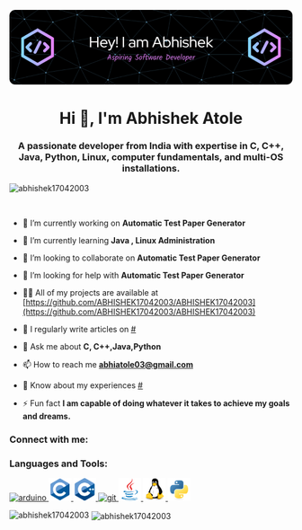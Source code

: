 <p align="center">
  <img src="./github-header-image%20(2).png" alt="Header">
</p>

<h1 align="center">Hi 👋, I'm Abhishek Atole</h1>
<h3 align="center">A passionate developer from India with expertise in C, C++, Java, Python, Linux, computer fundamentals, and multi-OS installations.</h3>

<p align="left"> <img src="https://komarev.com/ghpvc/?username=abhishek17042003&label=Profile%20views&color=0e75b6&style=flat" alt="abhishek17042003" /> </p>

<p align="left"> <a href="https://twitter.com/" target="blank"><img src="https://img.shields.io/twitter/follow/?logo=twitter&style=for-the-badge" alt="" /></a> </p>

- 🔭 I’m currently working on **Automatic Test Paper Generator**

- 🌱 I’m currently learning **Java , Linux Administration**

- 👯 I’m looking to collaborate on **Automatic Test Paper Generator**

- 🤝 I’m looking for help with **Automatic Test Paper Generator**

- 👨‍💻 All of my projects are available at [https://github.com/ABHISHEK17042003/ABHISHEK17042003](https://github.com/ABHISHEK17042003/ABHISHEK17042003)

- 📝 I regularly write articles on [#](#)

- 💬 Ask me about **C, C++,Java,Python**

- 📫 How to reach me **abhiatole03@gmail.com**

- 📄 Know about my experiences [#](#)

- ⚡ Fun fact **I am capable of doing whatever it takes to achieve my goals and dreams.**

<h3 align="left">Connect with me:</h3>
<p align="left">
</p>

<h3 align="left">Languages and Tools:</h3>
<p align="left"> <a href="https://www.arduino.cc/" target="_blank" rel="noreferrer"> <img src="https://cdn.worldvectorlogo.com/logos/arduino-1.svg" alt="arduino" width="40" height="40"/> </a> <a href="https://www.cprogramming.com/" target="_blank" rel="noreferrer"> <img src="https://raw.githubusercontent.com/devicons/devicon/master/icons/c/c-original.svg" alt="c" width="40" height="40"/> </a> <a href="https://www.w3schools.com/cpp/" target="_blank" rel="noreferrer"> <img src="https://raw.githubusercontent.com/devicons/devicon/master/icons/cplusplus/cplusplus-original.svg" alt="cplusplus" width="40" height="40"/> </a> <a href="https://git-scm.com/" target="_blank" rel="noreferrer"> <img src="https://www.vectorlogo.zone/logos/git-scm/git-scm-icon.svg" alt="git" width="40" height="40"/> </a> <a href="https://www.java.com" target="_blank" rel="noreferrer"> <img src="https://raw.githubusercontent.com/devicons/devicon/master/icons/java/java-original.svg" alt="java" width="40" height="40"/> </a> <a href="https://www.linux.org/" target="_blank" rel="noreferrer"> <img src="https://raw.githubusercontent.com/devicons/devicon/master/icons/linux/linux-original.svg" alt="linux" width="40" height="40"/> </a> <a href="https://www.python.org" target="_blank" rel="noreferrer"> <img src="https://raw.githubusercontent.com/devicons/devicon/master/icons/python/python-original.svg" alt="python" width="40" height="40"/> </a> </p>

<p><img align="left" src="https://github-readme-stats.vercel.app/api/top-langs?username=abhishek17042003&show_icons=true&locale=en&layout=compact" alt="abhishek17042003" /></p>

<p>&nbsp;<img align="center" src="https://github-readme-stats.vercel.app/api?username=abhishek17042003&show_icons=true&locale=en" alt="abhishek17042003" /></p>
